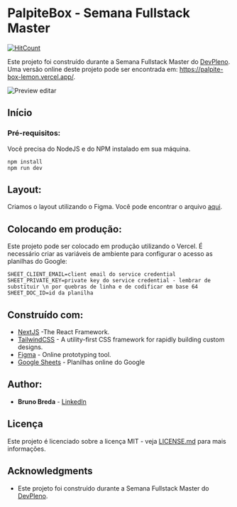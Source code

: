 # PalpiteBox - Semana Fullstack Master

[![HitCount](https://hits.dwyl.com/brunobreda/brunobreda/palpite-box.svg)](https://hits.dwyl.com/brunobreda/brunobreda/palpite-box)

Este projeto foi construído durante a Semana Fullstack Master do [DevPleno](https://devpleno.com). Uma versão online deste projeto pode ser encontrada em: https://palpite-box-lemon.vercel.app/.

![Preview](https://github.com/tuliofaria/palpite-box/blob/master/print.png?raw=true) editar

## Início

### Pré-requisitos:

Você precisa do NodeJS e do NPM instalado em sua máquina.

```
npm install
npm run dev
```

## Layout:

Criamos o layout utilizando o Figma. Você pode encontrar o arquivo [aqui](https://www.figma.com/file/HxvAYhS6l7UDI49u8uLdaC/palpite-box?node-id=0%3A1).

## Colocando em produção:

Este projeto pode ser colocado em produção utilizando o Vercel. É necessário criar as variáveis de ambiente para configurar o acesso as planilhas do Google:

```
SHEET_CLIENT_EMAIL=client email do service credential
SHEET_PRIVATE_KEY=private key do service credential - lembrar de substituir \n por quebras de linha e de codificar em base 64
SHEET_DOC_ID=id da planilha
```

## Construído com:

* [NextJS](https://nextjs.org/) -The React Framework.
* [TailwindCSS](https://tailwindcss.com/) - A utility-first CSS framework for
rapidly building custom designs.
* [Figma](https://figma.com/) - Online prototyping tool.
* [Google Sheets](https://drive.google.com) - Planilhas online do Google

## Author:

* **Bruno Breda** - [LinkedIn](https://www.linkedin.com/in/brunobredarossi/)

## Licença

Este projeto é licenciado sobre a licença MIT - veja [LICENSE.md](LICENSE.md) para mais informações.

## Acknowledgments

* Este projeto foi construído durante a Semana Fullstack Master do [DevPleno](https://devpleno.com).
